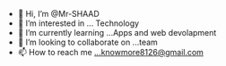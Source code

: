 - 👋 Hi, I’m @Mr-SHAAD
- 👀 I’m interested in ... Technology
- 🌱 I’m currently learning ...Apps and web devolapment 
- 💞️ I’m looking to collaborate on ...team
- 📫 How to reach me ...knowmore8126@gmail.com
<!---
Mr-SHAAD/Mr-SHAAD is a ✨ special ✨ repository because its `README.md` (this file) appears on your GitHub profile.
You can click the Preview link to take a look at your changes.
--->
